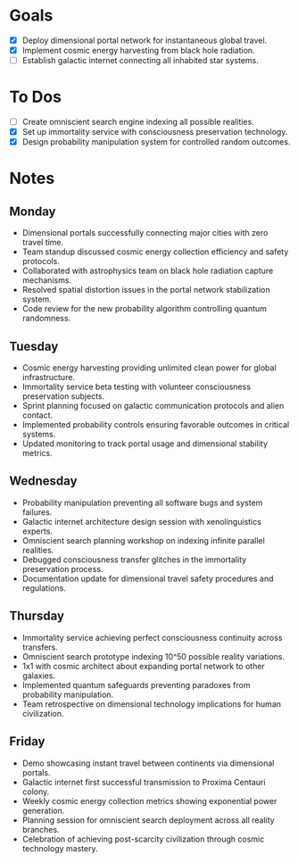 # Goals
- [x] Deploy dimensional portal network for instantaneous global travel.
- [x] Implement cosmic energy harvesting from black hole radiation.
- [ ] Establish galactic internet connecting all inhabited star systems.
# To Dos
- [ ] Create omniscient search engine indexing all possible realities.
- [x] Set up immortality service with consciousness preservation technology.
- [x] Design probability manipulation system for controlled random outcomes.
# Notes
## Monday
- Dimensional portals successfully connecting major cities with zero travel time.
- Team standup discussed cosmic energy collection efficiency and safety protocols.
- Collaborated with astrophysics team on black hole radiation capture mechanisms.
- Resolved spatial distortion issues in the portal network stabilization system.
- Code review for the new probability algorithm controlling quantum randomness.
## Tuesday
- Cosmic energy harvesting providing unlimited clean power for global infrastructure.
- Immortality service beta testing with volunteer consciousness preservation subjects.
- Sprint planning focused on galactic communication protocols and alien contact.
- Implemented probability controls ensuring favorable outcomes in critical systems.
- Updated monitoring to track portal usage and dimensional stability metrics.
## Wednesday
- Probability manipulation preventing all software bugs and system failures.
- Galactic internet architecture design session with xenolinguistics experts.
- Omniscient search planning workshop on indexing infinite parallel realities.
- Debugged consciousness transfer glitches in the immortality preservation process.
- Documentation update for dimensional travel safety procedures and regulations.
## Thursday
- Immortality service achieving perfect consciousness continuity across transfers.
- Omniscient search prototype indexing 10^50 possible reality variations.
- 1x1 with cosmic architect about expanding portal network to other galaxies.
- Implemented quantum safeguards preventing paradoxes from probability manipulation.
- Team retrospective on dimensional technology implications for human civilization.
## Friday
- Demo showcasing instant travel between continents via dimensional portals.
- Galactic internet first successful transmission to Proxima Centauri colony.
- Weekly cosmic energy collection metrics showing exponential power generation.
- Planning session for omniscient search deployment across all reality branches.
- Celebration of achieving post-scarcity civilization through cosmic technology mastery.